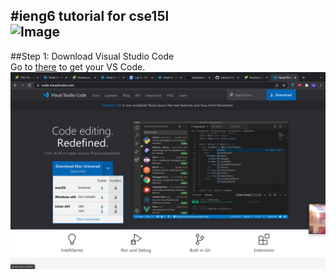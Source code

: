 #ieng6 tutorial for cse15l  
![Image](https://ucsdnews.ucsd.edu/news_uploads/Resized_Geisel_Library_08.31.jpg)   
---  
##Step 1: Download Visual Studio Code  
Go to [there](https://code.visualstudio.com/) to get your VS Code.
![Image](https://raw.githubusercontent.com/Hexachlorocyclohexane3088/cse15l-lab-reports/main/step1.png) 